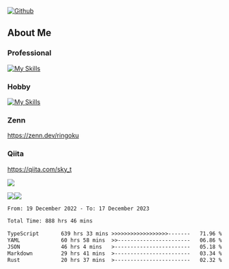 [![Github](https://img.shields.io/github/followers/skyt-a?label=Follow&style=social)](https://github.com/skyt-a)

## About Me
### Professional
[![My Skills](https://skillicons.dev/icons?i=react,ts,js,nodejs,java,graphql,firebase,githubactions&theme=light)](https://skillicons.dev)
### Hobby
[![My Skills](https://skillicons.dev/icons?i=unity,rust,py&theme=light)](https://skillicons.dev)

### Zenn
https://zenn.dev/ringoku
### Qiita
https://qiita.com/sky_t


![](https://github-profile-summary-cards.vercel.app/api/cards/profile-details?username=skyt-a&theme=default)

![](https://github-profile-summary-cards.vercel.app/api/cards/repos-per-language?username=skyt-a&theme=default)![](https://github-profile-summary-cards.vercel.app/api/cards/stats?username=RinGoku&theme=default)

<!--START_SECTION:waka-->

```txt
From: 19 December 2022 - To: 17 December 2023

Total Time: 888 hrs 46 mins

TypeScript       639 hrs 33 mins >>>>>>>>>>>>>>>>>>-------   71.96 %
YAML             60 hrs 58 mins  >>-----------------------   06.86 %
JSON             46 hrs 4 mins   >------------------------   05.18 %
Markdown         29 hrs 41 mins  >------------------------   03.34 %
Rust             20 hrs 37 mins  >------------------------   02.32 %
```

<!--END_SECTION:waka-->
